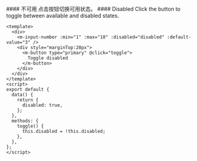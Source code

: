 <cn>
#### 不可用
点击按钮切换可用状态。
</cn>

<us>
#### Disabled
Click the button to toggle between available and disabled states.
</us>

```vue
<template>
  <div>
    <m-input-number :min="1" :max="10" :disabled="disabled" :default-value="3" />
    <div style="marginTop:20px">
      <m-button type="primary" @click="toggle">
        Toggle disabled
      </m-button>
    </div>
  </div>
</template>
<script>
export default {
  data() {
    return {
      disabled: true,
    };
  },
  methods: {
    toggle() {
      this.disabled = !this.disabled;
    },
  },
};
</script>
```
